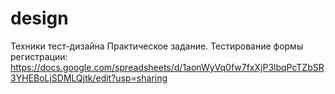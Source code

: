 # design
Техники тест-дизайна
Практическое задание. Тестирование формы регистрации: https://docs.google.com/spreadsheets/d/1aonWyVq0fw7fxXjP3lbqPcTZbSR3YHEBoLjSDMLQjtk/edit?usp=sharing
